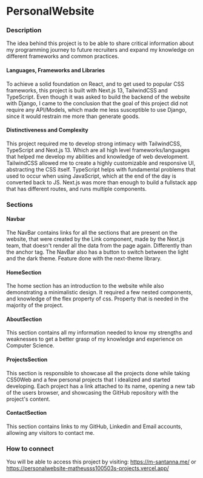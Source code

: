 # PersonalWebsite

### Description

The idea behind this project is to be able to share critical information about my programming journey to future recruiters and expand my knowledge on different frameworks and common practices.

#### Languages, Frameworks and Libraries

To achieve a solid foundation on React, and to get used to popular CSS frameworks, this project is built with Next.js 13, TailwindCSS and TypeScript. Even though it was asked to build the backend of the website with Django, I came to the conclusion that the goal of this project did not require any API/Models, which made me less susceptible to use Django, since it would restrain me more than generate goods.

#### Distinctiveness and Complexity

This project required me to develop strong intimacy with TailwindCSS, TypeScript and Next.js 13. Which are all high level frameworks/languages that helped me develop my abilities and knowledge of web development. TailwindCSS allowed me to create a highly customizable and responsive UI, abstracting the CSS itself. TypeScript helps with fundamental problems that used to occur when using JavaScript, which at the end of the day is converted back to JS. Next.js was more than enough to build a fullstack app that has different routes, and runs multiple components.

### Sections

#### Navbar

The NavBar contains links for all the sections that are present on the website, that were created by the Link component, made by the Next.js team, that doesn't render all the data from the page again. Differently than the anchor tag. The NavBar also has a button to switch between the light and the dark theme. Feature done with the next-theme library.

#### HomeSection

The home section has an introduction to the website while also demonstrating a minimalistic design. It required a few nested components, and knowledge of the flex property of css. Property that is needed in the majority of the project.

#### AboutSection

This section contains all my information needed to know my strengths and weaknesses to get a better grasp of my knowledge and experience on Computer Science.

#### ProjectsSection

This section is responsible to showcase all the projects done while taking CS50Web and a few personal projects that I idealized and started developing. Each project has a link attached to its name, opening a new tab of the users browser, and showcasing the GitHub repository with the project's content.

#### ContactSection

This section contains links to my GitHub, Linkedin and Email accounts, allowing any visitors to contact me.

### How to connect

You will be able to access this project by visiting: https://m-santanna.me/ or https://personalwebsite-matheusss100503s-projects.vercel.app/

